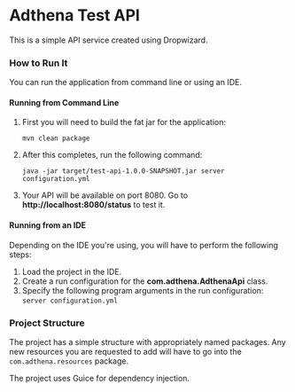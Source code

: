 Adthena Test API
================

This is a simple API service created using Dropwizard.

### How to Run It

You can run the application from command line or using an IDE.

#### Running from Command Line

1. First you will need to build the fat jar for the application:
    ```
    mvn clean package
    ```
2. After this completes, run the following command:
    ```
    java -jar target/test-api-1.0.0-SNAPSHOT.jar server configuration.yml
    ```
3. Your API will be available on port 8080. Go to **http://localhost:8080/status** to test it.

#### Running from an IDE

Depending on the IDE you're using, you will have to perform the following steps:
1. Load the project in the IDE.
2. Create a run configuration for the **com.adthena.AdthenaApi** class.
3. Specify the following program arguments in the run configuration: `server configuration.yml`

### Project Structure

The project has a simple structure with appropriately named packages. Any new resources you are requested to add
will have to go into the `com.adthena.resources` package.

The project uses Guice for dependency injection.
